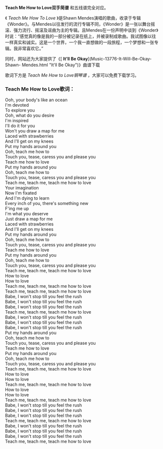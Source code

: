 

**Teach Me How to Love双手简谱** 和五线谱完全对应。

《 _Teach Me How To Love_ 》是Shawn
Mendes演唱的歌曲，收录于专辑《Wonder》。与Mendes以往发行的流行专辑不同，《Wonder》是一张以舞台摇滚、强力流行、摇滚及谣曲为主的专辑。且Mendes在一份声明中谈到《Wonder》时说：“感觉真的像是我的一部分被记录在纸上，并被录制成歌曲。我试图像以往一样真实和诚实。这是一个世界，一个我一直想做的一段旅程，一个梦想和一张专辑。我非常喜欢它。”

同时，网站还为大家提供了《[ **It'll Be Okay**](Music-13776-It-Will-Be-Okay-Shawn-
Mendes.html "It'll Be Okay")》曲谱下载

歌词下方是 _Teach Me How to Love钢琴谱_ ，大家可以免费下载学习。

### Teach Me How to Love歌词：

Ooh, your body's like an ocean  
I'm devoted  
To explore you  
Ooh, what do you desire  
I'm inspired  
I'll do it for you  
Won't you draw a map for me  
Laced with strawberries  
And I'll get on my knees  
Put my hands around you  
Ooh, teach me how to  
Touch you, tease, caress you and please you  
Teach me how to love  
Put my hands around you  
Ooh, teach me how to  
Touch you, tease, caress you and please you  
Teach me, teach me, teach me how to love  
Your imagination  
Now I'm fixated  
And I'm dying to learn  
Every inch of you, there's something new  
F'ing me up  
I'm what you deserve  
Just draw a map for me  
Laced with strawberries  
And I'll get on my knees  
Put my hands around you  
Ooh, teach me how to  
Touch you, tease, caress you and please you  
Teach me how to love  
Put my hands around you  
Ooh, teach me how to  
Touch you, tease, caress you and please you  
Teach me, teach me, teach me how to love  
How to love  
How to love  
Teach me, teach me, teach me how to love  
Teach me, teach me, teach me how to love  
Babe, I won't stop till you feel the rush  
Babe, I won't stop till you feel the rush  
Babe, I won't stop till you feel the rush  
Teach me, teach me, teach me how to love  
Babe, I won't stop till you feel the rush  
Babe, I won't stop till you feel the rush  
Babe, I won't stop till you feel the rush  
Put my hands around you  
Ooh, teach me how to  
Touch you, tease, caress you and please you  
Teach me how to love  
Put my hands around you  
Ooh, teach me how to  
Touch you, tease, caress you and please you  
Teach me, teach me, teach me how to love  
How to love  
How to love  
Teach me, teach me, teach me how to love  
How to love  
How to love  
Teach me, teach me, teach me how to love  
Babe, I won't stop till you feel the rush  
Babe, I won't stop till you feel the rush  
Babe, I won't stop till you feel the rush  
Teach me, teach me, teach me how to love  
Babe, I won't stop till you feel the rush  
Babe, I won't stop till you feel the rush  
Babe, I won't stop till you feel the rush  
Teach me, teach me, teach me how to love

